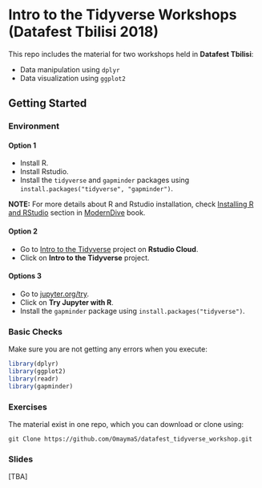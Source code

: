 # Intro to the Tidyverse Workshops (Datafest Tbilisi 2018)

This repo includes the material for two workshops held in **Datafest Tbilisi**:

- Data manipulation using `dplyr`
- Data visualization using `ggplot2`

## Getting Started 

### Environment

#### Option 1

- Install R.
- Install Rstudio.
- Install the `tidyverse`  and `gapminder` packages using `install.packages("tidyverse", "gapminder")`.

**NOTE:** For more details about R and Rstudio installation, check [Installing R and RStudio](https://moderndive.com/2-getting-started.html#installing-r-and-rstudio) section in [ModernDive](https://moderndive.com) book.

#### Option 2

- Go to [Intro to the Tidyverse](https://rstudio.cloud/spaces/6529/join?access_code=FoNbx0Y2AtyZNeKbGAJtyAELvU2HxPtIwmIcoIQo) project on **Rstudio Cloud**.
- Click on **Intro to the Tidyverse** project.

#### Options 3

- Go to [jupyter.org/try](http://jupyter.org/try).
- Click on **Try Jupyter with R**.
- Install the `gapminder` package using `install.packages("tidyverse")`.

### Basic Checks

Make sure you are not getting any errors when you execute:

```r
library(dplyr)
library(ggplot2)
library(readr)
library(gapminder)
```

### Exercises 

The material exist in one repo, which you can download or clone using:

`git Clone https://github.com/OmaymaS/datafest_tidyverse_workshop.git`

### Slides

[TBA]